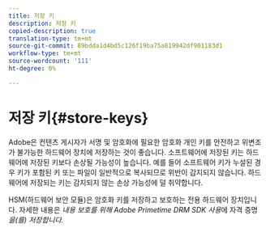 ```yaml
---
title: 저장 키
description: 저장 키
copied-description: true
translation-type: tm+mt
source-git-commit: 89bdda1d4bd5c126f19ba75a819942df901183d1
workflow-type: tm+mt
source-wordcount: '111'
ht-degree: 0%

---
```



# 저장 키{#store-keys}

Adobe은 컨텐츠 게시자가 서명 및 암호화에 필요한 암호화 개인 키를 안전하고 위변조가 불가능한 하드웨어 장치에 저장하는 것이 좋습니다. 소프트웨어에 저장된 키는 하드웨어에 저장된 키보다 손상될 가능성이 높습니다. 예를 들어 소프트웨어 키가 누설된 경우 키가 포함된 키 또는 파일이 일반적으로 복사되므로 위반이 감지되지 않습니다. 하드웨어에 저장되는 키는 감지되지 않는 손상 가능성에 덜 취약합니다.

HSM(하드웨어 보안 모듈)은 암호화 키를 저장하고 보호하는 전용 하드웨어 장치입니다. 자세한 내용은 *내용 보호를 위해 Adobe Primetime DRM SDK 사용*&#x200B;에 자격 증명&#x200B;*을(를) 저장합니다.*
